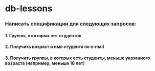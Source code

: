# db-lessons
### Написать спецификации для следующих запросов:
#### 1. Группы, в которых нет студентов
#### 2. Получить возраст и имя студента по e-mail
#### 3. Получить группы, в которых есть студенты, меньше указанного возраста (например, меньше 18 лет)
